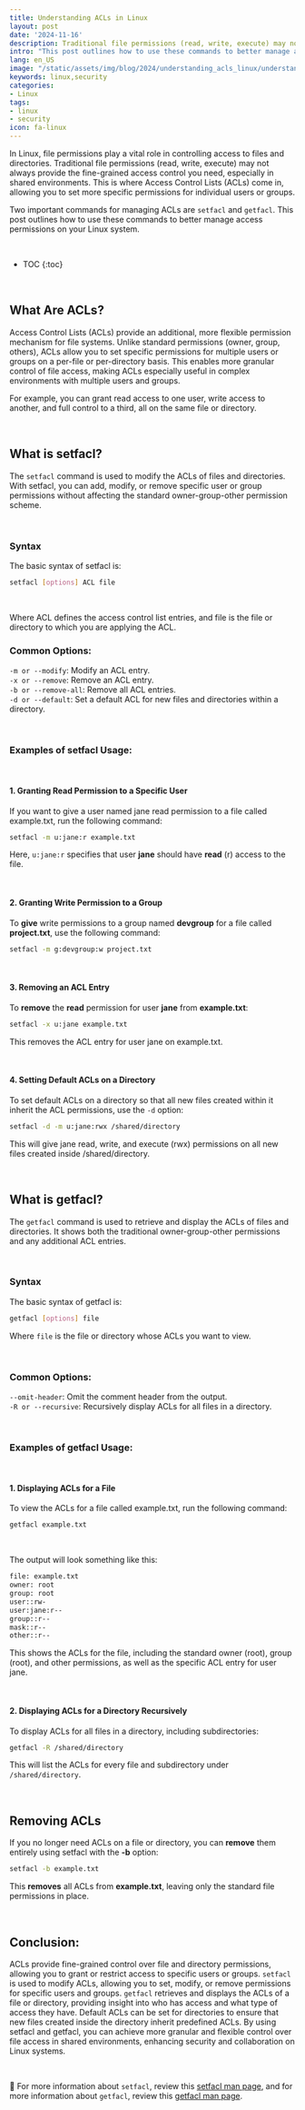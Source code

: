 ```yaml
---
title: Understanding ACLs in Linux
layout: post
date: '2024-11-16'
description: Traditional file permissions (read, write, execute) may not always provide the fine-grained access control you need, especially in shared environments.
intro: "This post outlines how to use these commands to better manage access permissions on your Linux system." 
lang: en_US
image: "/static/assets/img/blog/2024/understanding_acls_linux/understanding_acls_linux.jpg"
keywords: linux,security
categories:
- Linux
tags:
- linux
- security
icon: fa-linux
---
```


In Linux, file permissions play a vital role in controlling access to files and directories. Traditional file permissions (read, write, execute) may not always provide the fine-grained access control you need, especially in shared environments. This is where Access Control Lists (ACLs) come in, allowing you to set more specific permissions for individual users or groups.

Two important commands for managing ACLs are `setfacl` and `getfacl`. This post outlines how to use these commands to better manage access permissions on your Linux system.

<br>

* TOC 
{:toc}

<br>

## What Are ACLs?

Access Control Lists (ACLs) provide an additional, more flexible permission mechanism for file systems. Unlike standard permissions (owner, group, others), ACLs allow you to set specific permissions for multiple users or groups on a per-file or per-directory basis. This enables more granular control of file access, making ACLs especially useful in complex environments with multiple users and groups.

For example, you can grant read access to one user, write access to another, and full control to a third, all on the same file or directory.

<br>

## What is setfacl?

The `setfacl` command is used to modify the ACLs of files and directories. With setfacl, you can add, modify, or remove specific user or group permissions without affecting the standard owner-group-other permission scheme.

<br>

### Syntax

The basic syntax of setfacl is:

```bash
setfacl [options] ACL file
```

<br>

Where ACL defines the access control list entries, and file is the file or directory to which you are applying the ACL.

### Common Options:
`-m or --modify`: Modify an ACL entry. <br>
`-x or --remove`: Remove an ACL entry. <br>
`-b or --remove-all`: Remove all ACL entries. <br>
`-d or --default`: Set a default ACL for new files and directories within a directory.

<br>

### Examples of setfacl Usage:

<br>

#### 1. Granting Read Permission to a Specific User
If you want to give a user named jane read permission to a file called example.txt, run the following command:

```bash
setfacl -m u:jane:r example.txt
```

Here, `u:jane:r` specifies that user **jane** should have **read** (r) access to the file.

<br>

#### 2. Granting Write Permission to a Group
To **give** write permissions to a group named **devgroup** for a file called **project.txt**, use the following command:

```bash
setfacl -m g:devgroup:w project.txt
```

<br>

#### 3. Removing an ACL Entry
To **remove** the **read** permission for user **jane** from **example.txt**:

```bash
setfacl -x u:jane example.txt
```

This removes the ACL entry for user jane on example.txt.

<br>

#### 4. Setting Default ACLs on a Directory

To set default ACLs on a directory so that all new files created within it inherit the ACL permissions, use the `-d` option:

```bash
setfacl -d -m u:jane:rwx /shared/directory
```

This will give jane read, write, and execute (rwx) permissions on all new files created inside /shared/directory.

<br>

## What is getfacl?

The `getfacl` command is used to retrieve and display the ACLs of files and directories. It shows both the traditional owner-group-other permissions and any additional ACL entries.

<br>

### Syntax

The basic syntax of getfacl is:

```bash
getfacl [options] file
```

Where `file` is the file or directory whose ACLs you want to view.

<br>

### Common Options:
`--omit-header`: Omit the comment header from the output. <br>
`-R or --recursive`: Recursively display ACLs for all files in a directory. <br>

<br>

### Examples of getfacl Usage:

<br>

#### 1. Displaying ACLs for a File

To view the ACLs for a file called example.txt, run the following command:

```bash
getfacl example.txt
```

<br>

The output will look something like this:

```bash
file: example.txt
owner: root
group: root
user::rw-
user:jane:r--
group::r--
mask::r--
other::r--
```

This shows the ACLs for the file, including the standard owner (root), group (root), and other permissions, as well as the specific ACL entry for user jane.

<br>

#### 2. Displaying ACLs for a Directory Recursively
To display ACLs for all files in a directory, including subdirectories:

```bash
getfacl -R /shared/directory
```

This will list the ACLs for every file and subdirectory under `/shared/directory`.

<br>

## Removing ACLs

If you no longer need ACLs on a file or directory, you can **remove** them entirely using setfacl with the **-b** option:

```bash
setfacl -b example.txt
```

This **removes** all ACLs from **example.txt**, leaving only the standard file permissions in place.

<br>

## Conclusion:

ACLs provide fine-grained control over file and directory permissions, allowing you to grant or restrict access to specific users or groups. `setfacl` is used to modify ACLs, allowing you to set, modify, or remove permissions for specific users and groups. `getfacl` retrieves and displays the ACLs of a file or directory, providing insight into who has access and what type of access they have. Default ACLs can be set for directories to ensure that new files created inside the directory inherit predefined ACLs. By using setfacl and getfacl, you can achieve more granular and flexible control over file access in shared environments, enhancing security and collaboration on Linux systems.

<br>

📝 For more information about `setfacl`, review this [setfacl man page](https://linux.die.net/man/1/setfacl), and for more information about `getfacl`, review this [getfacl man page](https://linux.die.net/man/1/getfacl).
